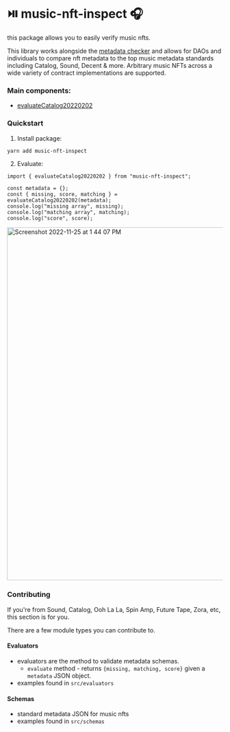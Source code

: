 # ⏯️ music-nft-inspect 🎧

this package allows you to easily verify music nfts.

This library works alongside the [metadata checker](https://hq.decent.xyz/) and allows for DAOs and individuals to compare nft metadata to the top music metadata standards including Catalog, Sound, Decent & more. Arbitrary music NFTs across a wide variety of contract implementations are supported.

### Main components:

- [evaluateCatalog20220202](https://gist.github.com/bretth18/df8358c840fa94946ec212f753e290dd)

### Quickstart

1. Install package:

```bash
yarn add music-nft-inspect
```

2. Evaluate:

```tsx
import { evaluateCatalog20220202 } from "music-nft-inspect";

const metadata = {};
const { missing, score, matching } = evaluateCatalog20220202(metadata);
console.log("missing array", missing);
console.log("matching array", matching);
console.log("score", score);
```

<img width="823" alt="Screenshot 2022-11-25 at 1 44 07 PM" src="https://user-images.githubusercontent.com/23249402/204039135-6de03f1c-26a0-4fc9-9846-1a4d6c73d789.png">

### Contributing

If you're from Sound, Catalog, Ooh La La, Spin Amp, Future Tape, Zora, etc, this section is for you.

There are a few module types you can contribute to.

#### Evaluators

- evaluators are the method to validate metadata schemas.
  - `evaluate` method - returns `{missing, matching, score}` given a `metadata` JSON object.
- examples found in `src/evaluators`

#### Schemas

- standard metadata JSON for music nfts
- examples found in `src/schemas`
